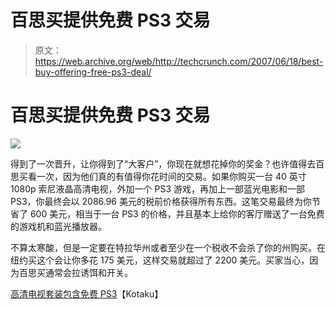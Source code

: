 # 百思买提供免费 PS3 交易

> 原文：<https://web.archive.org/web/http://techcrunch.com/2007/06/18/best-buy-offering-free-ps3-deal/>

# 百思买提供免费 PS3 交易

![](img/49eeb573564008890548c8348c44ada1.png)

得到了一次晋升，让你得到了“大客户”，你现在就想花掉你的奖金？也许值得去百思买看一次，因为他们真的有值得你花时间的交易。如果你购买一台 40 英寸 1080p 索尼液晶高清电视，外加一个 PS3 游戏，再加上一部蓝光电影和一部 PS3，你最终会以 2086.96 美元的税前价格获得所有东西。这笔交易最终为你节省了 600 美元，相当于一台 PS3 的价格，并且基本上给你的客厅赠送了一台免费的游戏机和蓝光播放器。

不算太寒酸，但是一定要在特拉华州或者至少在一个税收不会杀了你的州购买。在纽约买这个会让你多花 175 美元，这样交易就超过了 2200 美元。买家当心，因为百思买通常会拉诱饵和开关。

[高清电视套装包含免费 PS3](https://web.archive.org/web/20210116044522/http://kotaku.com/gaming/deal/hdtv-pack-includes-free-ps3-269739.php)【Kotaku】